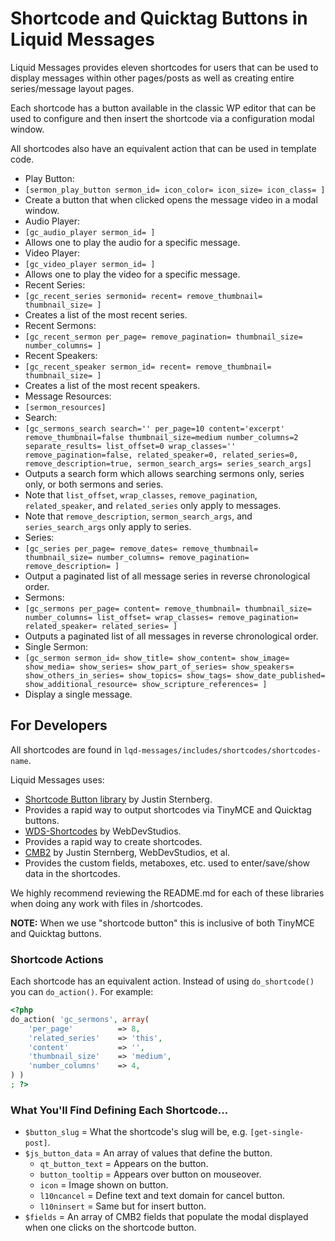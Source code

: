 # Shortcode and Quicktag Buttons in Liquid Messages
Liquid Messages provides eleven shortcodes for users that can be used to display messages within other pages/posts as well as creating entire series/message layout pages.

Each shortcode has a button available in the classic WP editor that can be used to configure and then insert the shortcode via a configuration modal window.

All shortcodes also have an equivalent action that can be used in template code.

- Play Button: 
 - `[sermon_play_button sermon_id= icon_color= icon_size= icon_class= ]`
 - Create a button that when clicked opens the message video in a modal window.
- Audio Player: 
 - `[gc_audio_player sermon_id= ]`
 - Allows one to play the audio for a specific message.
- Video Player: 
 - `[gc_video_player sermon_id= ]`
 - Allows one to play the video for a specific message.
- Recent Series: 
 - `[gc_recent_series sermonid= recent= remove_thumbnail= thumbnail_size= ]`
 - Creates a list of the most recent series.
- Recent Sermons: 
 - `[gc_recent_sermon per_page= remove_pagination= thumbnail_size= number_columns= ]`
- Recent Speakers: 
 - `[gc_recent_speaker sermon_id= recent= remove_thumbnail= thumbnail_size= ]`
 - Creates a list of the most recent speakers.
- Message Resources: 
 - `[sermon_resources]` 
- Search: 
 - `[gc_sermons_search search='' per_page=10 content='excerpt' remove_thumbnail=false thumbnail_size=medium number_columns=2 separate_results= list_offset=0 wrap_classes='' remove_pagination=false, related_speaker=0, related_series=0, remove_description=true, sermon_search_args= series_search_args]`
 - Outputs a search form which allows searching sermons only, series only, or both sermons and series.
 - Note that `list_offset`, `wrap_classes`, `remove_pagination`, `related_speaker`, and `related_series` only apply to messages.
 - Note that `remove_description`, `sermon_search_args`, and `series_search_args` only apply to series.
- Series: 
 - `[gc_series per_page= remove_dates= remove_thumbnail= thumbnail_size= number_columns= remove_pagination= remove_description= ]`
 - Output a paginated list of all message series in reverse chronological order.
- Sermons:
 - `[gc_sermons per_page= content= remove_thumbnail= thumbnail_size= number_columns= list_offset= wrap_classes= remove_pagination= related_speaker= related_series= ]`
 - Outputs a paginated list of all messages in reverse chronological order.
- Single Sermon: 
 - `[gc_sermon sermon_id= show_title= show_content= show_image= show_media= show_series= show_part_of_series= show_speakers= show_others_in_series= show_topics= show_tags= show_date_published= show_additional_resource= show_scripture_references= ]`
 - Display a single message.


## For Developers
All shortcodes are found in `lqd-messages/includes/shortcodes/shortcodes-name`.

Liquid Messages uses:
- [Shortcode Button library](https://github.com/jtsternberg/Shortcode_Button) by Justin Sternberg.
 - Provides a rapid way to output shortcodes via TinyMCE and Quicktag buttons. 
- [WDS-Shortcodes](https://github.com/WebDevStudios/WDS-Shortcodes) by WebDevStudios.
 - Provides a rapid way to create shortcodes.
- [CMB2](https://github.com/CMB2/CMB2) by Justin Sternberg, WebDevStudios, et al.
 - Provides the custom fields, metaboxes, etc. used to enter/save/show data in the shortcodes.
  
We highly recommend reviewing the README.md for each of these libraries when doing any work with files in /shortcodes.

**NOTE:** When we use "shortcode button" this is inclusive of both TinyMCE and Quicktag buttons.

### Shortcode Actions
Each shortcode has an equivalent action. Instead of using `do_shortcode()` you can `do_action()`. For example:
```php
<?php 
do_action( 'gc_sermons', array(
    'per_page'          => 8,
    'related_series'    => 'this',
    'content'           => '',
    'thumbnail_size'    => 'medium',
    'number_columns'    => 4,
) )
; ?>
```
### What You'll Find Defining Each Shortcode...
- `$button_slug` = What the shortcode's slug will be, e.g. `[get-single-post]`.
- `$js_button_data` = An array of values that define the button.
    - `qt_button_text` = Appears on the button.
    - `button_tooltip` = Appears over button on mouseover.
    - `icon` = Image shown on button.
    - `l10ncancel` = Define text and text domain for cancel button.
    - `l10ninsert` = Same but for insert button.
- `$fields` = An array of CMB2 fields that populate the modal displayed when one clicks on the shortcode button.

